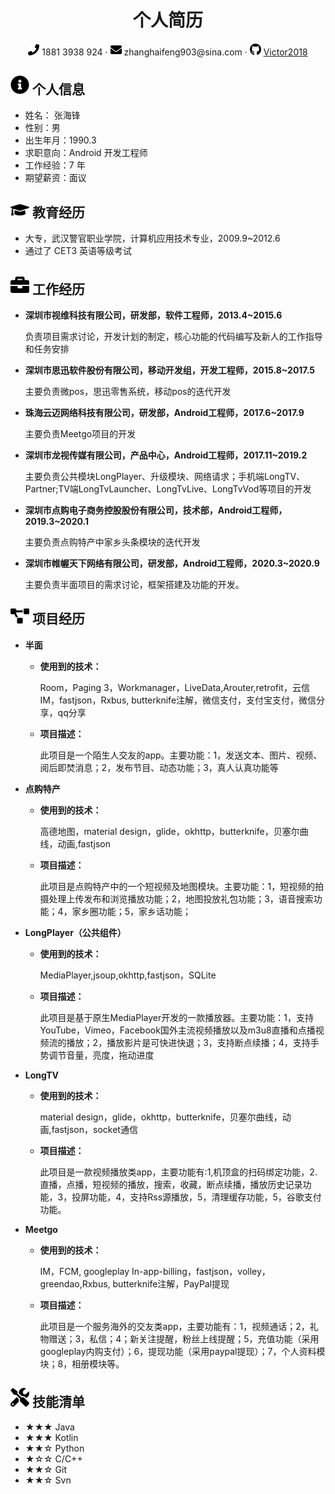 <center>
     <h1>个人简历</h1>
     <div>
         <span>
             <img src="assets/phone-solid.svg" width="18px">
             1881 3938 924
         </span>
         ·
         <span>
             <img src="assets/envelope-solid.svg" width="18px">
             zhanghaifeng903@sina.com
         </span>
         ·
         <span>
             <img src="assets/github-brands.svg" width="18px">
             <a href="https://github.com/Victor2018">Victor2018</a>
         </span>
     </div>
 </center>

 ## <img src="assets/info-circle-solid.svg" width="30px"> 个人信息 

 - 姓名： 张海锋
 - 性别：男
 - 出生年月：1990.3
 - 求职意向：Android 开发工程师
 - 工作经验：7 年
 - 期望薪资：面议

## <img src="assets/graduation-cap-solid.svg" width="30px"> 教育经历

- 大专，武汉警官职业学院，计算机应用技术专业，2009.9~2012.6
- 通过了 CET3 英语等级考试

## <img src="assets/briefcase-solid.svg" width="30px"> 工作经历

- **深圳市视维科技有限公司，研发部，软件工程师，2013.4~2015.6**

    负责项目需求讨论，开发计划的制定，核心功能的代码编写及新人的工作指导和任务安排

- **深圳市思迅软件股份有限公司，移动开发组，开发工程师，2015.8~2017.5**

    主要负责微pos，思迅零售系统，移动pos的迭代开发

- **珠海云迈网络科技有限公司，研发部，Android工程师，2017.6~2017.9**

    主要负责Meetgo项目的开发

- **深圳市龙视传媒有限公司，产品中心，Android工程师，2017.11~2019.2**

    主要负责公共模块LongPlayer、升级模块、网络请求；手机端LongTV、Partner;TV端LongTvLauncher、LongTvLive、LongTvVod等项目的开发

- **深圳市点购电子商务控股股份有限公司，技术部，Android工程师，2019.3~2020.1**

    主要负责点购特产中家乡头条模块的迭代开发

- **深圳市帷幄天下网络有限公司，研发部，Android工程师，2020.3~2020.9**

    主要负责半面项目的需求讨论，框架搭建及功能的开发。

## <img src="assets/project-diagram-solid.svg" width="30px"> 项目经历

- **半面**

  - **使用到的技术：**
 
    Room，Paging 3，Workmanager，LiveData,Arouter,retrofit，云信IM，fastjson，Rxbus, butterknife注解，微信支付，支付宝支付，微信分享，qq分享
     
  - **项目描述：**
 
    此项目是一个陌生人交友的app。主要功能：1，发送文本、图片、视频、阅后即焚消息；2，发布节目、动态功能；3，真人认真功能等

- **点购特产**

  - **使用到的技术：**
  
    高德地图，material design，glide，okhttp，butterknife，贝塞尔曲线，动画,fastjson
    
  - **项目描述：**
  
    此项目是点购特产中的一个短视频及地图模块。主要功能：1，短视频的拍摄处理上传发布和浏览播放功能；2，地图投放礼包功能；3，语音搜索功能；4，家乡圈功能；5，家乡话功能；

- **LongPlayer（公共组件）**

  - **使用到的技术：**
  
    MediaPlayer,jsoup,okhttp,fastjson，SQLite
  
  - **项目描述：**
    
    此项目是基于原生MediaPlayer开发的一款播放器。主要功能：1，支持YouTube，Vimeo，Facebook国外主流视频播放以及m3u8直播和点播视频流的播放；2，播放影片是可快进快退；3，支持断点续播；4，支持手势调节音量，亮度，拖动进度
    
    
- **LongTV**

  - **使用到的技术：**
  
    material design，glide，okhttp，butterknife，贝塞尔曲线，动画,fastjson，socket通信
  
  - **项目描述：**
      
      此项目是一款视频播放类app，主要功能有:1,机顶盒的扫码绑定功能，2.直播，点播，短视频的播放，搜索，收藏，断点续播，播放历史记录功能，3，投屏功能，4，支持Rss源播放，5，清理缓存功能，5，谷歌支付功能。
  
 
- **Meetgo**
 
  - **使用到的技术：**
 
    IM，FCM, googleplay In-app-billing，fastjson，volley，greendao,Rxbus, butterknife注解，PayPal提现
    
  - **项目描述：**
    
    此项目是一个服务海外的交友类app，主要功能有：1，视频通话；2，礼物赠送；3，私信；4；新关注提醒，粉丝上线提醒；5，充值功能（采用googleplay内购支付）；6，提现功能（采用paypal提现）；7，个人资料模块；8，相册模块等。

## <img src="assets/tools-solid.svg" width="30px"> 技能清单

- ★★★ Java
- ★★★ Kotlin
- ★★☆ Python
- ★☆☆ C/C++
- ★★☆ Git
- ★★☆ Svn


